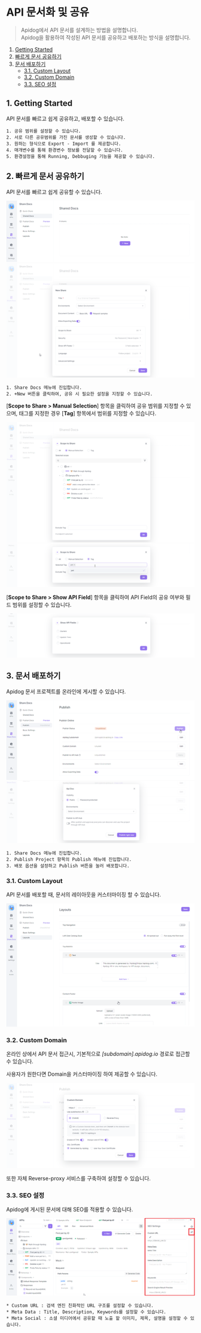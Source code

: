 # API 문서화 및 공유
> Apidog에서 API 문서를 설계하는 방법을 설명합니다.  
> Apidog을 활용하여 작성된 API 문서를 공유하고 배포하는 방식을 설명합니다.

1. [Getting Started](#1-getting-started)
2. [빠르게 문서 공유하기](#2-빠르게-문서-공유하기)
3. [문서 배포하기](#3-문서-배포하기)
    * [3.1. Custom Layout](#31-custom-layout)
    * [3.2. Custom Domain](#32-custom-domain)
    * [3.3. SEO 설정](#33-seo-설정)

## 1. Getting Started
API 문서를 빠르고 쉽게 공유하고, 배포할 수 있습니다.
    
    1. 공유 범위를 설정할 수 있습니다.
    2. 서로 다른 공유범위를 가진 문서를 생성할 수 있습니다.
    3. 원하는 형식으로 Export - Import 를 제공합니다.
    4. 매개변수를 통해 환경변수 정보를 전달할 수 있습니다.
    5. 환경설정을 통해 Running, Debbuging 기능을 제공할 수 있습니다.

## 2. 빠르게 문서 공유하기
API 문서를 빠르고 쉽게 공유할 수 있습니다.

![quick-1](/docs/api-documentation-sharing/quick-1.png)
![quick-2](/docs/api-documentation-sharing/quick-2.png)


    1. Share Docs 메뉴에 진입합니다.
    2. +New 버튼을 클릭하여, 공유 시 필요한 설정을 지정할 수 있습니다.

[**Scope to Share > Manual Selection**] 항목을 클릭하여 공유 범위를 지정할 수 있으며, 태그를 지정한 경우 [**Tag**] 항목에서 범위를 지정할 수 있습니다.

![quick-3](/docs/api-documentation-sharing/quick-3.png)   
![quick-4](/docs/api-documentation-sharing/quick-4.png)  

[**Scope to Share > Show API Field**] 항목을 클릭하여 API Field의 공유 여부와 필드 범위를 설정할 수 있습니다.

![quick-5](/docs/api-documentation-sharing/quick-5.png)  

## 3. 문서 배포하기
Apidog 문서 프로젝트를 온라인에 게시할 수 있습니다.

![publish-1](/docs/api-documentation-sharing/publish-1.png)
![publish-2](/docs/api-documentation-sharing/publish-2.png)

    1. Share Docs 메뉴에 진입합니다.
    2. Publish Project 항목의 Publish 메뉴에 진입합니다.
    3. 배포 옵션을 설정하고 Publish 버튼을 눌러 배포합니다.

### 3.1. Custom Layout
API 문서를 배포할 때, 문서의 레이아웃을 커스터마이징 할 수 있습니다.

![custom-layout](/docs/api-documentation-sharing/custom-layout.png)

### 3.2. Custom Domain
온라인 상에서 API 문서 접근시, 기본적으로 *[subdomain].apidog.io* 경로로 접근할 수 있습니다. 

사용자가 원한다면 Domain을 커스터마이징 하여 제공할 수 있습니다. 

![custom-domain](/docs/api-documentation-sharing/custom-domain.png)

또한 자체 Reverse-proxy 서비스를 구축하여 설정할 수 있습니다.



### 3.3. SEO 설정
Apidog에 게시된 문서에 대해 SEO를 적용할 수 있습니다.

![seo](/docs/api-documentation-sharing/seo.png)

    * Custom URL : 검색 엔진 친화적인 URL 구조를 설정할 수 있습니다.
    * Meta Data : Title, Description, Keywords를 설정할 수 있습니다.
    * Meta Social : 소셜 미디어에서 공유할 때 노출 할 이미지, 제목, 설명을 설정할 수 있습니다.